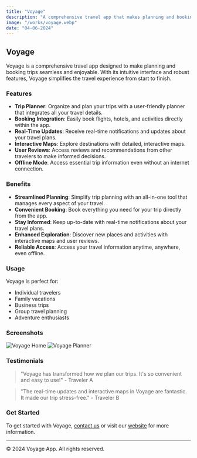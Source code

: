 ```yaml
---
title: "Voyage"
description: "A comprehensive travel app that makes planning and booking trips seamless."
image: "/works/voyage.webp"
date: "04-06-2024"
---
```


## Voyage

Voyage is a comprehensive travel app designed to make planning and booking trips seamless and enjoyable. With its intuitive interface and robust features, Voyage simplifies the travel experience from start to finish.

### Features

- **Trip Planner**: Organize and plan your trips with a user-friendly planner that integrates all your travel details.
- **Booking Integration**: Easily book flights, hotels, and activities directly within the app.
- **Real-Time Updates**: Receive real-time notifications and updates about your travel plans.
- **Interactive Maps**: Explore destinations with detailed, interactive maps.
- **User Reviews**: Access reviews and recommendations from other travelers to make informed decisions.
- **Offline Mode**: Access essential trip information even without an internet connection.

### Benefits

- **Streamlined Planning**: Simplify trip planning with an all-in-one tool that manages every aspect of your travel.
- **Convenient Booking**: Book everything you need for your trip directly from the app.
- **Stay Informed**: Keep up-to-date with real-time notifications about your travel plans.
- **Enhanced Exploration**: Discover new places and activities with interactive maps and user reviews.
- **Reliable Access**: Access your travel information anytime, anywhere, even offline.

### Usage

Voyage is perfect for:

- Individual travelers
- Family vacations
- Business trips
- Group travel planning
- Adventure enthusiasts

### Screenshots

![Voyage Home](../screenshots/dogma-1.webp)
![Voyage Planner](../screenshots/dogma-2.webp)

### Testimonials

> "Voyage has transformed how we plan our trips. It's so convenient and easy to use!" - Traveler A

> "The real-time updates and interactive maps in Voyage are fantastic. It made our trip stress-free." - Traveler B

### Get Started

To get started with Voyage, [contact us](mailto:info@example.com) or visit our [website](https://www.example.com) for more information.

---

© 2024 Voyage App. All rights reserved.
